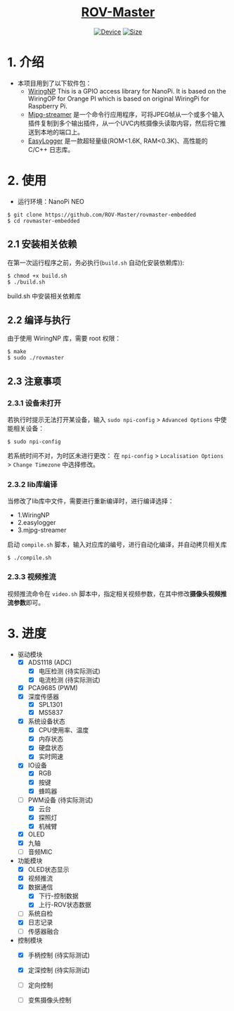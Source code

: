

<div align="center">
  <a href="https://github.com/ROV-Master/rovmaster-embedded"><img src="https://zengwangfa.oss-cn-shanghai.aliyuncs.com/rov/rovmaster(vector)1.png" alt=""></a>
  <a href="https://github.com/ROV-Master/rovmaster-embedded"><h1>ROV-Master</h2></a>
</div>


<div align="center">
  <a href="http://wiki.friendlyarm.com/wiki/index.php/NanoPi_NEO_Core/zh"><img src="https://img.shields.io/badge/Device-Nanopi NEO Core-brigreen.svg?style=flat-square" alt="Device"></a>
  <a href="https://img.shields.io"><img src="https://img.shields.io/github/repo-size/ROV-Master/rovmaster-embedded?style=flat-square" alt="Size"></a>
</div>

# 1. 介绍

- 本项目用到了以下软件包：
  - [WiringNP](https://github.com/friendlyarm/WiringNP) This is a GPIO access library for NanoPi. It is based on the WiringOP for Orange PI which is based on original WiringPi for Raspberry Pi.
  - [Mjpg-streamer](https://github.com/jacksonliam/mjpg-streamer) 是一个命令行应用程序，可将JPEG帧从一个或多个输入插件复制到多个输出插件，从一个UVC内核摄像头读取内容，然后将它推送到本地的端口上。
  - [EasyLogger](https://github.com/armink/EasyLogger) 是一款超轻量级(ROM<1.6K, RAM<0.3K)、高性能的 C/C++ 日志库。

# 2. 使用
- 运行环境：NanoPi NEO
```shell
$ git clone https://github.com/ROV-Master/rovmaster-embedded
$ cd rovmaster-embedded
```

## 2.1 安装相关依赖
在第一次运行程序之前，务必执行(`build.sh` 自动化安装依赖库)):

```shell
$ chmod +x build.sh
$ ./build.sh

```
build.sh 中安装相关依赖库

## 2.2 编译与执行
由于使用 WiringNP 库，需要 root 权限：

```shell
$ make 
$ sudo ./rovmaster
```

## 2.3 注意事项

### 2.3.1 设备未打开
若执行时提示无法打开某设备，输入 `sudo npi-config` > `Advanced Options` 中使能相关设备：

```shell
$ sudo npi-config
```
若系统时间不对，为时区未进行更改：
在 `npi-config` > `Localisation Options` > `Change Timezone` 中选择修改。


### 2.3.2 lib库编译
当修改了lib库中文件，需要进行重新编译时，进行编译选择：
- 1.WiringNP
- 2.easylogger
- 3.mjpg-streamer

启动 `compile.sh` 脚本，输入对应库的编号，进行自动化编译，并自动拷贝相关库
```shell
$ ./compile.sh
```

### 2.3.3 视频推流
视频推流命令在 `video.sh` 脚本中，指定相关视频参数，在其中修改**摄像头视频推流参数**即可。


# 3. 进度
- 驱动模块
	- [x] ADS1118 (ADC)
		- [x] 电压检测 (待实际测试)
		- [x] 电流检测 (待实际测试)
	- [x] PCA9685 (PWM)
	- [x] 深度传感器
		- [x] SPL1301
		- [x] MS5837
	- [x] 系统设备状态
		- [x] CPU使用率、温度
		- [x] 内存状态
		- [x] 硬盘状态
		- [x] 实时网速
	- [x] IO设备
		- [x] RGB
		- [x] 按键
		- [x] 蜂鸣器
	- [ ] PWM设备 (待实际测试)
		- [x] 云台
		- [x] 探照灯
		- [x] 机械臂
	- [x] OLED
	- [x] 九轴
	- [ ] 音频MIC

- 功能模块
	- [x] OLED状态显示
	- [x] 视频推流
	- [x] 数据通信
		- [x] 下行-控制数据
		- [x] 上行-ROV状态数据
	- [ ] 系统自检
	- [x] 日志记录
	- [ ] 传感器融合

- 控制模块
	- [x] 手柄控制 (待实际测试)
	- [x] 定深控制 (待实际测试)
	- [ ] 定向控制
	- [ ] 变焦摄像头控制


